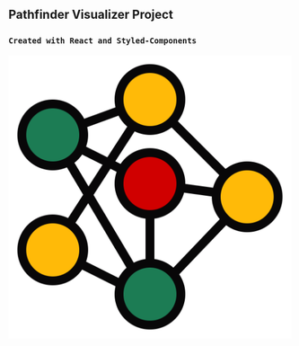 ## Pathfinder Visualizer Project

### `Created with React and Styled-Components`

<p align="center">
  <img src="/public/logo.svg" />
</p>
